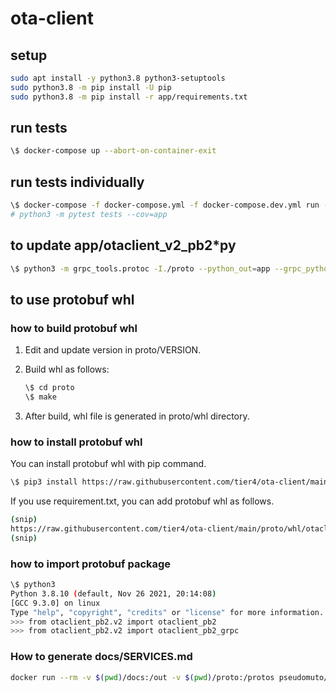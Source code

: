 # ota-client

## setup

```bash
sudo apt install -y python3.8 python3-setuptools
sudo python3.8 -m pip install -U pip
sudo python3.8 -m pip install -r app/requirements.txt
```

## run tests

```bash
\$ docker-compose up --abort-on-container-exit
```

## run tests individually

```bash
\$ docker-compose -f docker-compose.yml -f docker-compose.dev.yml run --rm client
# python3 -m pytest tests --cov=app
```

## to update app/otaclient_v2_pb2\*py

```bash
\$ python3 -m grpc_tools.protoc -I./proto --python_out=app --grpc_python_out=app ./proto/otaclient_v2.proto
```

## to use protobuf whl

### how to build protobuf whl

1. Edit and update version in proto/VERSION.
2. Build whl as follows:

   ```bash
   \$ cd proto
   \$ make
   ```

3. After build, whl file is generated in proto/whl directory.

### how to install protobuf whl

You can install protobuf whl with pip command.

```bash
\$ pip3 install https://raw.githubusercontent.com/tier4/ota-client/main/proto/whl/otaclient_pb2-xxxxxx-py3-none-any.whl
```

If you use requirement.txt, you can add protobuf whl as follows.

```bash
(snip)
https://raw.githubusercontent.com/tier4/ota-client/main/proto/whl/otaclient_pb2-xxxx-py3-none-any.whl
(snip)
```

### how to import protobuf package

```bash
\$ python3
Python 3.8.10 (default, Nov 26 2021, 20:14:08)
[GCC 9.3.0] on linux
Type "help", "copyright", "credits" or "license" for more information.
>>> from otaclient_pb2.v2 import otaclient_pb2
>>> from otaclient_pb2.v2 import otaclient_pb2_grpc
```

### How to generate docs/SERVICES.md

```bash
docker run --rm -v $(pwd)/docs:/out -v $(pwd)/proto:/protos pseudomuto/protoc-gen-doc --doc_opt=markdown,SERVICES.md
```
